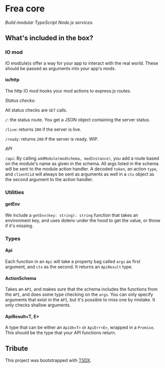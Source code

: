 # Frea core

_Build modular TypeScript Node.js services._

## What's included in the box?

### IO mod

IO mod(ule)s offer a way for your app to interact with the real world.
These should be passed as arguments into your app's mods.

#### io/http

The http IO mod hooks your mod actions to express.js routes.

*Status checks:*

All status checks are `GET` calls.

`/`: the status route. You get a JSON object containing the server status.

`/live`: returns `200` if the server is live.

`/ready`: returns `200` if the server is ready. WIP.

*API*

`/api`: By calling `addModule(modSchema, modInstance)`, you add a route based on the module's name as given in the schema. All args listed in the schema will be sent to the module action handler. A decoded `token`, an action `type`, and `clientCid` will always be sent as arguments as well in a `ctx` object as the second argument to the action handler.

### Utilities

#### getEnv

We include a `getEnv(key: string): string` function that takes an environment key, and uses dotenv under the hood to get the value, or throw if it's missing.

### Types

#### Api

Each function in an `Api` will take a property bag called `args` as first argument, and `ctx` as the second. It returns an `ApiResult` type.

#### ActionSchema<TApi extends Api>
  
Takes an `API`, and makes sure that the schema includes the functions from the `API`, and does some type checking on the `args`. You can only specify arguments that exist in the `API`, but it's possible to miss one by mistake. It only checks shallow arguments.

#### ApiResult<T, E>

A type that can be either an `ApiOk<T>` or `ApiErr<E>`, wrapped in a `Promise`. This should be the type that your API functions return.

####

## Tribute
This project was bootstrapped with [TSDX](https://github.com/jaredpalmer/tsdx).
